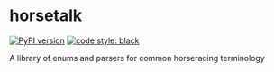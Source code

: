 # horsetalk

[![PyPI version](https://badge.fury.io/py/horsetalk.svg)](https://badge.fury.io/py/horsetalk)
[![code style: black](https://img.shields.io/badge/code%20style-black-000000.svg)](https://github.com/psf/black)

A library of enums and parsers for common horseracing terminology
